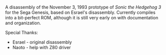 A disassembly of the November 3, 1993 prototype of _Sonic the Hedgehog 3_ for the Sega Genesis, based on Esrael's disassembly. Currently compiles into a bit-perfect ROM, although it is still very early on with documentation and organization.

Special Thanks:
* Esrael - original disassembly
* Naoto - help with Z80 driver
